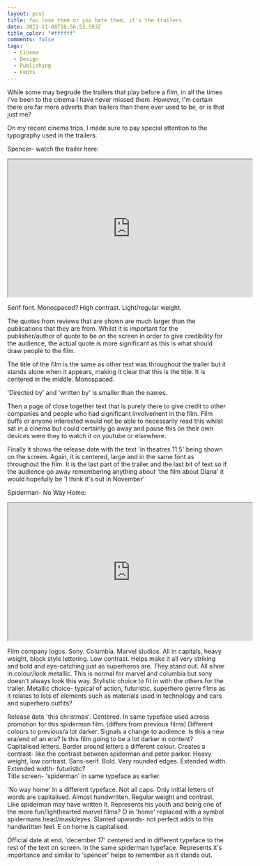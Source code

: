 ```yaml
---
layout: post
title: You love them or you hate them, it's the trailers
date: 2021-11-08T16:56:53.593Z
title_color: "#ffffff"
comments: false
tags:
  - Cinema
  - Design
  - Publishing
  - Fonts
---
```



While some may begrude the trailers that play before a film, in all the times I've been to the cinema I have never missed them. However, I'm certain there are far more adverts than trailers than there ever used to be, or is that just me?

On my recent cinema trips, I made sure to pay special attention to the typography used in the trailers.

Spencer- watch the trailer here: 

<div class="video-box"><iframe width="560" height="315" src="https://www.youtube.com/embed/https://www.youtube.com/watch?v=20BIS4YxP5Q?rel=0" allow="accelerometer; autoplay; encrypted-media; gyroscope; picture-in-picture" allowfullscreen></iframe></div>

Serif font. Monospaced? High contrast. Light/regular weight.

The quotes from reviews that are shown are much larger than the publications that they are from. Whilst it is important for the publisher/author of quote to be on the screen in order to give credibility for the audience, the actual quote is more significant as this is what should draw people to the film.

The title of the film is the same as other text was throughout the trailer but it stands alone when it appears, making it clear that this is the title. It is centered in the middle. Monospaced. 

'Directed by' and 'written by' is smaller than the names. 

Then a page of close together text that is purely there to give credit to other companies and people who had significant involvement in the film. Film buffs or anyone interested would not be able to necessarily read this whilst sat in a cinema but could certainly go away and pause this on their own devices were they to watch it on youtube or elsewhere.

Finally it shows the release date with the text 'in theatres 11.5' being shown on the screen. Again, it is centered, large and in the same font as throughout the film. It is the last part of the trailer and the last bit of text so if the audience go away remembering anything about 'the film about Diana' it would hopefully be 'I think it's out in November'

Spiderman- No Way Home: 

<div class="video-box"><iframe width="560" height="315" src="https://www.youtube.com/embed/https://www.youtube.com/watch?v=rt-2cxAiPJk?rel=0" allow="accelerometer; autoplay; encrypted-media; gyroscope; picture-in-picture" allowfullscreen></iframe></div>

Film company logos. Sony. Columbia. Marvel studios. All in capitals, heavy weight, block style lettering. Low contrast. Helps make it all very striking and bold and eye-catching just as superheros are. They stand out. All silver in colour/look metallic. This is normal for marvel and columbia but sony doesn't always look this way. Stylistic choice to fit in with the others for the trailer. Metallic choice- typical of action, futuristic, superhero genre films as it relates to lots of elements such as materials used in technology and cars and superhero outfits? 

Release date 'this christmas'. Centered. In same typeface used across promotion for this spiderman film. (differs from previous films) Different colours to previous/a lot darker. Signals a change to audience. Is this a new era/end of an era? Is this film going to be a lot darker in content? \
Capitalised letters. Border around letters a different colour. Creates a contrast- like the contrast between spiderman and peter parker. Heavy weight, low contrast. Sans-serif. Bold. Very rounded edges. Extended width. Extended width- futuristic? \
Title screen- 'spiderman' in same typeface as earlier.

'No way home' in a different typeface. Not all caps. Only initial letters of words are capitalised. Almost handwritten. Regular weight and contrast. Like spiderman may have written it. Represents his youth and being one of the more fun/lighthearted marvel films? O in 'home' replaced with a symbol spidermans head/mask/eyes. Slanted upwards- not perfect adds to this handwritten feel. E on home is capitalised. 

Official date at end. 'december 17' centered and in different typeface to the rest of the text on screen. In the same spiderman typeface. Represents it's importance and similar to 'spencer' helps to remember as it stands out.